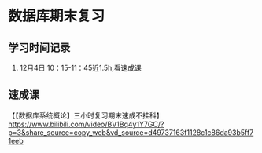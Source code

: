 # 数据库期末复习

## 学习时间记录

1. 12月4日 10：15-11：45近1.5h,看速成课

## 速成课

【【数据库系统概论】三小时复习期末速成不挂科】 https://www.bilibili.com/video/BV1Bq4y1Y7GC/?p=3&share_source=copy_web&vd_source=d49737163f1128c1c86da93b5ff71eeb